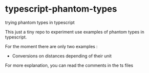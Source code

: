 # typescript-phantom-types
 trying phantom types in typescript

 This just a tiny repo to experiment use examples of phantom
 types in typescript.

 For the moment there are only two examples :
 - Conversions on distances depending of their unit

 For more explanation, you can read the comments in the ts files
